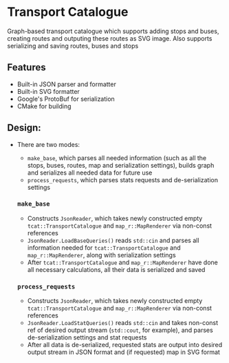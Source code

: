 # Transport Catalogue
Graph-based transport catalogue which supports adding stops and buses, creating routes and outputing these routes as SVG image. Also supports serializing and saving routes, buses and stops

## Features
- Built-in JSON parser and formatter
- Built-in SVG formatter
- Google's ProtoBuf for serialization
- CMake for building 

## Design:
- There are two modes:
  - `make_base`, which parses all needed information (such as all the stops, buses, routes, map and serialization settings), builds graph and serializes all needed data for future use
  - `process_requests`, which parses stats requests and de-serialization settings
 
  ### `make_base`
   - Constructs `JsonReader`, which takes newly constructed empty `tcat::TransportCatalogue` and `map_r::MapRenderer` via non-const references
   - `JsonReader.LoadBaseQueries()` reads `std::cin` and parses all information needed for `tcat::TransportCatalogue` and `map_r::MapRenderer`, along with serialization settings
   - After `tcat::TransportCatalogue` and `map_r::MapRenderer` have done all necessary calculations, all their data is serialized and saved

  ### `process_requests`
    - Constructs `JsonReader`, which takes newly constructed empty `tcat::TransportCatalogue` and `map_r::MapRenderer` via non-const references
    - `JsonReader.LoadStatQueries()` reads `std::cin` and takes non-const ref of desired output stream (`std::cout`, for example), and parses de-serialization settings and stat requests
    - After all data is de-serialized, requested stats are output into desired output stream in JSON format and (if requested) map in SVG format
